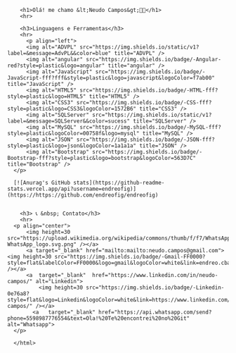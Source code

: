 <html>
    
        <h1>Olá! me chamo &lt;Neudo Campos&gt;🧑‍💻</h1>
        <hr>

        <h3>Linguagens e Ferramentas</h3>
        <hr>
          <p align="left">
          <img alt="ADVPL" src="https://img.shields.io/static/v1?label=&message=AdvPL&&color=blue" title="ADVPL" />
          <img alt="angular" src="https://img.shields.io/badge/-Angular-red?style=plastic&logo=angular" title="angular" />
          <img alt="JavaScript" src="https://img.shields.io/badge/-JavaScript-fff?fff&style=plastic&logo=javascript&logoColor=f7ab00" title="JavaScript" />
          <img alt="HTML5" src="https://img.shields.io/badge/-HTML-fff?style=plastic&logo=HTML5" title="HTML5" />
          <img alt="CSS3" src="https://img.shields.io/badge/-CSS-fff?style=plastic&logo=CSS3&logoColor=1572B6" title="CSS3" />
          <img alt="SQLServer" src="https://img.shields.io/static/v1?label=&message=SQLServer&&color=sucess" title="SQLServer" />
          <img alt="MySQL" src="https://img.shields.io/badge/-MySQL-fff?style=plastic&logoColor=00758f&logo=mysql" title="MySQL" />
          <img alt="JSON" src="https://img.shields.io/badge/-JSON-fff?style=plastic&logo=json&logoColor=1a1a1a" title="JSON" />
          <img alt="Bootstrap" src="https://img.shields.io/badge/-Bootstrap-fff?style=plastic&logo=bootstrap&logoColor=563D7C" title="Bootstrap" />
      </p>
      
      [![Anurag's GitHub stats](https://github-readme-stats.vercel.app/api?username=endreofig)](https://https://github.com/endreofig/endreofig)
      
      
        <h3> 📞 &nbsp; Contato</h3>
        <hr>
      <p align="center">
          <img height=30 src="https://upload.wikimedia.org/wikipedia/commons/thumb/f/f7/WhatsApp_logo.svg/1200px-WhatsApp_logo.svg.png" /></a>
          <a target="_blank" href="mailto:mailto:neudo.campos@gmail.com"><img height=30 src="https://img.shields.io/badge/-Gmail-FF0000?style=flat&labelColor=FF0000&logo=gmail&logoColor=white&link=endreo.cba@gmail.com" /></a>
          <a  target="_blank"  href="https://www.linkedin.com/in/neudo-campos/" alt="Linkedin">
              <img height=30 src="https://img.shields.io/badge/-Linkedin-0e76a8?style=flat&logo=Linkedin&logoColor=white&link=https://www.linkedin.com/in/neudo-campos/" /></a>
            <a   target="_blank" href="https://api.whatsapp.com/send?phone=5598987776554&text=Ola!%20Te%20encontrei%20no%20Git" alt="Whatsapp">
      </p>
      
      </html>
